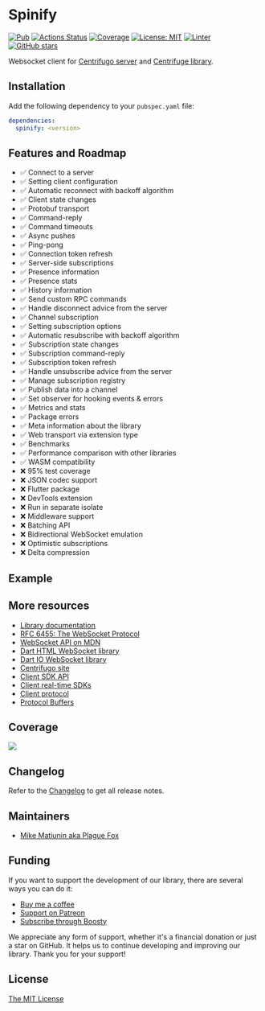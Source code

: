 # Spinify

[![Pub](https://img.shields.io/pub/v/spinify.svg)](https://pub.dev/packages/spinify)
[![Actions Status](https://github.com/PlugFox/spinify/actions/workflows/checkout.yml/badge.svg)](https://github.com/PlugFox/spinify/actions)
[![Coverage](https://codecov.io/gh/PlugFox/spinify/branch/master/graph/badge.svg)](https://codecov.io/gh/PlugFox/spinify)
[![License: MIT](https://img.shields.io/badge/license-MIT-purple.svg)](https://opensource.org/licenses/MIT)
[![Linter](https://img.shields.io/badge/style-linter-40c4ff.svg)](https://pub.dev/packages/linter)
[![GitHub stars](https://img.shields.io/github/stars/plugfox/spinify?style=social)](https://github.com/plugfox/spinify/)

Websocket client for [Centrifugo server](https://github.com/centrifugal/centrifugo) and [Centrifuge library](https://github.com/centrifugal/centrifuge).

## Installation

Add the following dependency to your `pubspec.yaml` file:

```yaml
dependencies:
  spinify: <version>
```

## Features and Roadmap

- ✅ Connect to a server
- ✅ Setting client configuration
- ✅ Automatic reconnect with backoff algorithm
- ✅ Client state changes
- ✅ Protobuf transport
- ✅ Command-reply
- ✅ Command timeouts
- ✅ Async pushes
- ✅ Ping-pong
- ✅ Connection token refresh
- ✅ Server-side subscriptions
- ✅ Presence information
- ✅ Presence stats
- ✅ History information
- ✅ Send custom RPC commands
- ✅ Handle disconnect advice from the server
- ✅ Channel subscription
- ✅ Setting subscription options
- ✅ Automatic resubscribe with backoff algorithm
- ✅ Subscription state changes
- ✅ Subscription command-reply
- ✅ Subscription token refresh
- ✅ Handle unsubscribe advice from the server
- ✅ Manage subscription registry
- ✅ Publish data into a channel
- ✅ Set observer for hooking events & errors
- ✅ Metrics and stats
- ✅ Package errors
- ✅ Meta information about the library
- ✅ Web transport via extension type
- ✅ Benchmarks
- ✅ Performance comparison with other libraries
- ✅ WASM compatibility
- ❌ 95% test coverage
- ❌ JSON codec support
- ❌ Flutter package
- ❌ DevTools extension
- ❌ Run in separate isolate
- ❌ Middleware support
- ❌ Batching API
- ❌ Bidirectional WebSocket emulation
- ❌ Optimistic subscriptions
- ❌ Delta compression

## Example

## More resources

- [Library documentation](https://pub.dev/documentation/spinify/latest/)
- [RFC 6455: The WebSocket Protocol](https://tools.ietf.org/html/rfc6455)
- [WebSocket API on MDN](https://developer.mozilla.org/en-US/docs/Web/API/WebSockets_API)
- [Dart HTML WebSocket library](https://api.dart.dev/stable/dart-html/WebSocket-class.html)
- [Dart IO WebSocket library](https://api.dart.dev/stable/dart-io/WebSocket-class.html)
- [Centrifugo site](https://centrifugal.dev/)
- [Client SDK API](https://centrifugal.dev/docs/transports/client_api)
- [Client real-time SDKs](https://centrifugal.dev/docs/transports/client_sdk)
- [Client protocol](https://centrifugal.dev/docs/transports/client_protocol)
- [Protocol Buffers](https://protobuf.dev/)

## Coverage

[![](https://codecov.io/gh/PlugFox/spinify/branch/master/graphs/sunburst.svg)](https://codecov.io/gh/PlugFox/spinify/branch/master)

## Changelog

Refer to the [Changelog](https://github.com/PlugFox/spinify/blob/master/CHANGELOG.md) to get all release notes.

## Maintainers

- [Mike Matiunin aka Plague Fox](https://plugfox.dev)

## Funding

If you want to support the development of our library, there are several ways you can do it:

- [Buy me a coffee](https://www.buymeacoffee.com/plugfox)
- [Support on Patreon](https://www.patreon.com/plugfox)
- [Subscribe through Boosty](https://boosty.to/plugfox)

We appreciate any form of support, whether it's a financial donation or just a star on GitHub. It helps us to continue developing and improving our library. Thank you for your support!

## License

[The MIT License](https://opensource.org/licenses/MIT)
